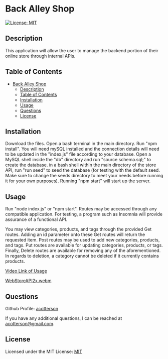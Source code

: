# Back Alley Shop

[![License: MIT](https://img.shields.io/badge/License-MIT-yellow.svg)](https://opensource.org/licenses/MIT)

## Description

This application will allow the user to manage the backend portion of their online store through internal APIs.

## Table of Contents

- [Back Alley Shop](#back-alley-shop)
  - [Description](#description)
  - [Table of Contents](#table-of-contents)
  - [Installation](#installation)
  - [Usage](#usage)
  - [Questions](#questions)
  - [License](#license)

## Installation

Download the files. Open a bash terminal in the main directory. Run "npm install". You will need mySQL installed and the connection details will need to be updated in the "index.js" file according to your database. Open a MySQL shell inside the "db" directory and run "source schema.sql;" to create the database. in a bash shell within the main directory of the store API, run "run seed" to seed the database (for testing with the default seed. Make sure to change the seeds directory to meet your needs before running it for your own purposes). Running "npm start" will start up the server.

## Usage

Run "node index.js" or "npm start". Routes may be accessed through any compatible application. For testing, a program such as Insomnia will provide assurance of a functional API.

You may view categories, products, and tags through the provided Get routes. Adding an id parameter onto these Get routes will return the requested item. Post routes may be used to add new categories, products, and tags. Put routes are available for updating categories, products, or tags. Finally, Delete routes are available for removing any of the aforementioned. In regards to deletion, a category cannot be deleted if it currently contains products.

[Video Link of Usage](https://drive.google.com/file/d/1FKWtq_2F7co2sqHqstdTY0i4XhN-CxRw/view)

[WebStoreAPI2x.webm](https://user-images.githubusercontent.com/35825121/193739893-b311c684-4735-4fa9-910e-16e06c923f6e.webm)


## Questions

Github Profile: [acotterson](https://github.com/acotterson)

If you have any additional questions, I can be reached at [acotterson@gmail.com](mailto:acotterson@gmail.com).

## License

Licensed under the MIT License: [MIT](https://opensource.org/licenses/MIT)

